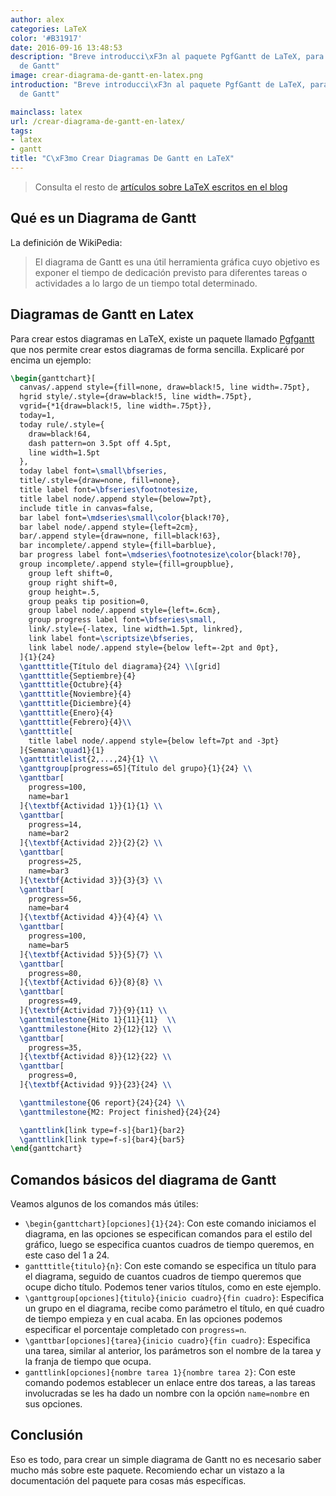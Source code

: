 ```yaml
---
author: alex
categories: LaTeX
color: '#B31917'
date: 2016-09-16 13:48:53
description: "Breve introducci\xF3n al paquete PgfGantt de LaTeX, para crear diagramas
  de Gantt"
image: crear-diagrama-de-gantt-en-latex.png
introduction: "Breve introducci\xF3n al paquete PgfGantt de LaTeX, para crear diagramas
  de Gantt"

mainclass: latex
url: /crear-diagrama-de-gantt-en-latex/
tags:
- latex
- gantt
title: "C\xF3mo Crear Diagramas De Gantt en LaTeX"
---
```


<figure>
  <amp-img on="tap:lightbox1" role="button" tabindex="0" layout="responsive" src="/img/crear-diagrama-de-gantt-en-latex.png" alt="{{ title }}" title="{{ title }}" width="800" height="335"></amp-img>
</figure>

> Consulta el resto de [artículos sobre LaTeX escritos en el blog](/categories/latex "Artículos sobre LaTeX")



## Qué es un Diagrama de Gantt

La definición de WikiPedia:

> El diagrama de Gantt es una útil herramienta gráfica cuyo objetivo es exponer el tiempo de dedicación previsto para diferentes tareas o actividades a lo largo de un tiempo total determinado.

<!--more--><!--ad-->

## Diagramas de Gantt en Latex

Para crear estos diagramas en LaTeX, existe un paquete llamado [Pgfgantt](http://bay.uchicago.edu/CTAN/graphics/pgf/contrib/pgfgantt/pgfgantt.pdf "Documentación de pgfgantt") que nos permite crear estos diagramas de forma sencilla. Explicaré por encima un ejemplo:

```latex
\begin{ganttchart}[
  canvas/.append style={fill=none, draw=black!5, line width=.75pt},
  hgrid style/.style={draw=black!5, line width=.75pt},
  vgrid={*1{draw=black!5, line width=.75pt}},
  today=1,
  today rule/.style={
    draw=black!64,
    dash pattern=on 3.5pt off 4.5pt,
    line width=1.5pt
  },
  today label font=\small\bfseries,
  title/.style={draw=none, fill=none},
  title label font=\bfseries\footnotesize,
  title label node/.append style={below=7pt},
  include title in canvas=false,
  bar label font=\mdseries\small\color{black!70},
  bar label node/.append style={left=2cm},
  bar/.append style={draw=none, fill=black!63},
  bar incomplete/.append style={fill=barblue},
  bar progress label font=\mdseries\footnotesize\color{black!70},
  group incomplete/.append style={fill=groupblue},
    group left shift=0,
    group right shift=0,
    group height=.5,
    group peaks tip position=0,
    group label node/.append style={left=.6cm},
    group progress label font=\bfseries\small,
    link/.style={-latex, line width=1.5pt, linkred},
    link label font=\scriptsize\bfseries,
    link label node/.append style={below left=-2pt and 0pt},
  ]{1}{24}
  \gantttitle{Título del diagrama}{24} \\[grid]
  \gantttitle{Septiembre}{4}
  \gantttitle{Octubre}{4}
  \gantttitle{Noviembre}{4}
  \gantttitle{Diciembre}{4}
  \gantttitle{Enero}{4}
  \gantttitle{Febrero}{4}\\
  \gantttitle[
    title label node/.append style={below left=7pt and -3pt}
  ]{Semana:\quad1}{1}
  \gantttitlelist{2,...,24}{1} \\
  \ganttgroup[progress=65]{Título del grupo}{1}{24} \\
  \ganttbar[
    progress=100,
    name=bar1
  ]{\textbf{Actividad 1}}{1}{1} \\
  \ganttbar[
    progress=14,
    name=bar2
  ]{\textbf{Actividad 2}}{2}{2} \\
  \ganttbar[
    progress=25,
    name=bar3
  ]{\textbf{Actividad 3}}{3}{3} \\
  \ganttbar[
    progress=56,
    name=bar4
  ]{\textbf{Actividad 4}}{4}{4} \\
  \ganttbar[
    progress=100,
    name=bar5
  ]{\textbf{Actividad 5}}{5}{7} \\
  \ganttbar[
    progress=80,
  ]{\textbf{Actividad 6}}{8}{8} \\
  \ganttbar[
    progress=49,
  ]{\textbf{Actividad 7}}{9}{11} \\
  \ganttmilestone{Hito 1}{11}{11}  \\
  \ganttmilestone{Hito 2}{12}{12} \\
  \ganttbar[
    progress=35,
  ]{\textbf{Actividad 8}}{12}{22} \\
  \ganttbar[
    progress=0,
  ]{\textbf{Actividad 9}}{23}{24} \\

  \ganttmilestone{Q6 report}{24}{24} \\
  \ganttmilestone{M2: Project finished}{24}{24}

  \ganttlink[link type=f-s]{bar1}{bar2}
  \ganttlink[link type=f-s]{bar4}{bar5}
\end{ganttchart}
```

## Comandos básicos del diagrama de Gantt

Veamos algunos de los comandos más útiles:

- `\begin{ganttchart}[opciones]{1}{24}`: Con este comando iniciamos el diagrama, en las opciones se especifican comandos para el estilo del gráfico, luego se especifica cuantos cuadros de tiempo queremos, en este caso del 1 a 24.
- `gantttitle{titulo}{n}`: Con este comando se especifica un título para el diagrama, seguido de cuantos cuadros de tiempo queremos que ocupe dicho título. Podemos tener varios títulos, como en este ejemplo.
- `\ganttgroup[opciones]{titulo}{inicio cuadro}{fin cuadro}`: Especifica un grupo en el diagrama, recibe como parámetro el título, en qué cuadro de tiempo empieza y en cual acaba. En las opciones podemos especificar el porcentaje completado con `progress=n`.
- `\ganttbar[opciones]{tarea}{inicio cuadro}{fin cuadro}`: Especifica una tarea, similar al anterior, los parámetros son el nombre de la tarea y la franja de tiempo que ocupa.
- `ganttlink[opciones]{nombre tarea 1}{nombre tarea 2}`: Con este comando podemos establecer un enlace entre dos tareas, a las tareas involucradas se les ha dado un nombre con la opción `name=nombre` en sus opciones.

## Conclusión

Eso es todo, para crear un simple diagrama de Gantt no es necesario saber mucho más sobre este paquete. Recomiendo echar un vistazo a la documentación del paquete para cosas más específicas.

